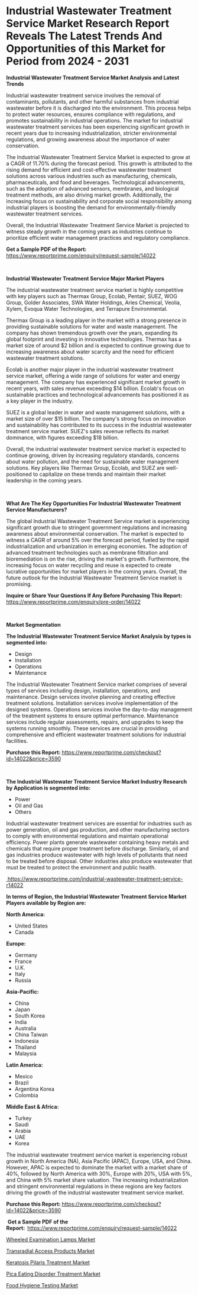 <p><h1>Industrial Wastewater Treatment Service Market Research Report Reveals The Latest Trends And Opportunities of this Market for Period from 2024 - 2031</h1></p><p><strong>Industrial Wastewater Treatment Service Market Analysis and Latest Trends</strong></p>
<p><p>Industrial wastewater treatment service involves the removal of contaminants, pollutants, and other harmful substances from industrial wastewater before it is discharged into the environment. This process helps to protect water resources, ensures compliance with regulations, and promotes sustainability in industrial operations. The market for industrial wastewater treatment services has been experiencing significant growth in recent years due to increasing industrialization, stricter environmental regulations, and growing awareness about the importance of water conservation.</p><p>The Industrial Wastewater Treatment Service Market is expected to grow at a CAGR of 11.70% during the forecast period. This growth is attributed to the rising demand for efficient and cost-effective wastewater treatment solutions across various industries such as manufacturing, chemicals, pharmaceuticals, and food and beverages. Technological advancements, such as the adoption of advanced sensors, membranes, and biological treatment methods, are also driving market growth. Additionally, the increasing focus on sustainability and corporate social responsibility among industrial players is boosting the demand for environmentally-friendly wastewater treatment services.</p><p>Overall, the Industrial Wastewater Treatment Service Market is projected to witness steady growth in the coming years as industries continue to prioritize efficient water management practices and regulatory compliance.</p></p>
<p><strong>Get a Sample PDF of the Report:&nbsp;</strong> <a href="https://www.reportprime.com/enquiry/request-sample/14022">https://www.reportprime.com/enquiry/request-sample/14022</a></p>
<p>&nbsp;</p>
<p><strong>Industrial Wastewater Treatment Service Major Market Players</strong></p>
<p><p>The industrial wastewater treatment service market is highly competitive with key players such as Thermax Group, Ecolab, Pentair, SUEZ, WOG Group, Golder Associates, SWA Water Holdings, Aries Chemical, Veolia, Xylem, Evoqua Water Technologies, and Terrapure Environmental.</p><p>Thermax Group is a leading player in the market with a strong presence in providing sustainable solutions for water and waste management. The company has shown tremendous growth over the years, expanding its global footprint and investing in innovative technologies. Thermax has a market size of around $2 billion and is expected to continue growing due to increasing awareness about water scarcity and the need for efficient wastewater treatment solutions.</p><p>Ecolab is another major player in the industrial wastewater treatment service market, offering a wide range of solutions for water and energy management. The company has experienced significant market growth in recent years, with sales revenue exceeding $14 billion. Ecolab's focus on sustainable practices and technological advancements has positioned it as a key player in the industry.</p><p>SUEZ is a global leader in water and waste management solutions, with a market size of over $15 billion. The company's strong focus on innovation and sustainability has contributed to its success in the industrial wastewater treatment service market. SUEZ's sales revenue reflects its market dominance, with figures exceeding $18 billion.</p><p>Overall, the industrial wastewater treatment service market is expected to continue growing, driven by increasing regulatory standards, concerns about water pollution, and the need for sustainable water management solutions. Key players like Thermax Group, Ecolab, and SUEZ are well-positioned to capitalize on these trends and maintain their market leadership in the coming years.</p></p>
<p>&nbsp;</p>
<p><strong>What Are The Key Opportunities For Industrial Wastewater Treatment Service Manufacturers?</strong></p>
<p><p>The global Industrial Wastewater Treatment Service market is experiencing significant growth due to stringent government regulations and increasing awareness about environmental conservation. The market is expected to witness a CAGR of around 5% over the forecast period, fueled by the rapid industrialization and urbanization in emerging economies. The adoption of advanced treatment technologies such as membrane filtration and bioremediation is on the rise, driving the market's growth. Furthermore, the increasing focus on water recycling and reuse is expected to create lucrative opportunities for market players in the coming years. Overall, the future outlook for the Industrial Wastewater Treatment Service market is promising.</p></p>
<p><strong>Inquire or Share Your Questions If Any Before Purchasing This Report:</strong> <a href="https://www.reportprime.com/enquiry/pre-order/14022">https://www.reportprime.com/enquiry/pre-order/14022</a></p>
<p>&nbsp;</p>
<p><strong>Market Segmentation</strong></p>
<p><strong>The Industrial Wastewater Treatment Service Market Analysis by types is segmented into:</strong></p>
<p><ul><li>Design</li><li>Installation</li><li>Operations</li><li>Maintenance</li></ul></p>
<p><p>The Industrial Wastewater Treatment Service market comprises of several types of services including design, installation, operations, and maintenance. Design services involve planning and creating effective treatment solutions. Installation services involve implementation of the designed systems. Operations services involve the day-to-day management of the treatment systems to ensure optimal performance. Maintenance services include regular assessments, repairs, and upgrades to keep the systems running smoothly. These services are crucial in providing comprehensive and efficient wastewater treatment solutions for industrial facilities.</p></p>
<p><strong>Purchase this Report:&nbsp;</strong><a href="https://www.reportprime.com/checkout?id=14022&price=3590">https://www.reportprime.com/checkout?id=14022&price=3590</a></p>
<p>&nbsp;</p>
<p><strong>The Industrial Wastewater Treatment Service Market Industry Research by Application is segmented into:</strong></p>
<p><ul><li>Power</li><li>Oil and Gas</li><li>Others</li></ul></p>
<p><p>Industrial wastewater treatment services are essential for industries such as power generation, oil and gas production, and other manufacturing sectors to comply with environmental regulations and maintain operational efficiency. Power plants generate wastewater containing heavy metals and chemicals that require proper treatment before discharge. Similarly, oil and gas industries produce wastewater with high levels of pollutants that need to be treated before disposal. Other industries also produce wastewater that must be treated to protect the environment and public health.</p></p>
<p><a href="https://www.reportprime.com/industrial-wastewater-treatment-service-r14022">&nbsp;https://www.reportprime.com/industrial-wastewater-treatment-service-r14022</a></p>
<p><strong>In terms of Region, the Industrial Wastewater Treatment Service Market Players available by Region are:</strong></p>
<p>
    <p> <strong> North America: </strong>
        <ul>
            <li>United States</li>
            <li>Canada</li>
        </ul>
        </p> 
    <p> <strong> Europe: </strong>
        <ul>
            <li>Germany</li>
            <li>France</li>
            <li>U.K.</li>
            <li>Italy</li>
            <li>Russia</li>
        </ul>
        </p> 
    <p> <strong> Asia-Pacific: </strong>
        <ul>
            <li>China</li>
            <li>Japan</li>
            <li>South Korea</li>
            <li>India</li>
            <li>Australia</li>
            <li>China Taiwan</li>
            <li>Indonesia</li>
            <li>Thailand</li>
            <li>Malaysia</li>
        </ul>
        </p> 
    <p> <strong> Latin America: </strong>
        <ul>
            <li>Mexico</li>
            <li>Brazil</li>
            <li>Argentina Korea</li>
            <li>Colombia</li>
        </ul>
        </p> 
    <p> <strong> Middle East & Africa: </strong>
        <ul>
            <li>Turkey</li>
            <li>Saudi</li>
            <li>Arabia</li>
            <li>UAE</li>
            <li>Korea</li>
        </ul>
    </p>
    </p>
<p><p>The industrial wastewater treatment service market is experiencing robust growth in North America (NA), Asia Pacific (APAC), Europe, USA, and China. However, APAC is expected to dominate the market with a market share of 40%, followed by North America with 30%, Europe with 20%, USA with 5%, and China with 5% market share valuation. The increasing industrialization and stringent environmental regulations in these regions are key factors driving the growth of the industrial wastewater treatment service market.</p></p>
<p><strong>Purchase this Report: </strong><a href="https://www.reportprime.com/checkout?id=14022&price=3590">https://www.reportprime.com/checkout?id=14022&price=3590</a></p>
<p>&nbsp;<strong>Get a Sample PDF of the Report:&nbsp;&nbsp;</strong><a href="https://www.reportprime.com/enquiry/request-sample/14022">https://www.reportprime.com/enquiry/request-sample/14022</a></p>
<p><strong></strong></p>
<p><p><a href="https://medium.com/@kimwalker1923/wheeled-examination-lamps-market-investigation-industry-evolution-and-forecast-till-2031-17009ef395e9">Wheeled Examination Lamps Market</a></p><p><a href="https://medium.com/@swilliamn8765/global-transradial-access-products-market-trends-insights-into-growth-opportunities-and-challenges-9afe82378a54">Transradial Access Products Market</a></p><p><a href="https://github.com/Krdamani25/Market-Research-Report-List-2/blob/main/keratosis-pilaris-treatment-market.md">Keratosis Pilaris Treatment Market</a></p><p><a href="https://github.com/alexcrou8/Market-Research-Report-List-2/blob/main/pica-eating-disorder-treatment-market.md">Pica Eating Disorder Treatment Market</a></p><p><a href="https://github.com/lizaRempel/Market-Research-Report-List-1/blob/main/food-hygiene-testing-market.md">Food Hygiene Testing Market</a></p></p>